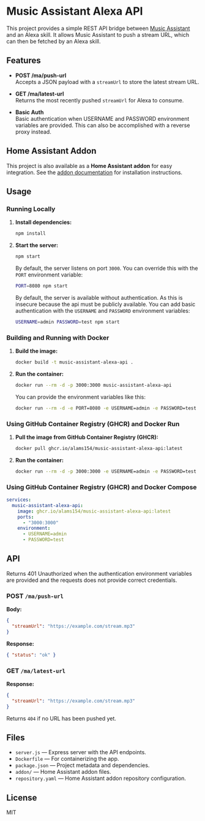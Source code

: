 # Music Assistant Alexa API

This project provides a simple REST API bridge between [Music Assistant](https://github.com/music-assistant) and an Alexa skill. It allows Music Assistant to push a stream URL, which can then be fetched by an Alexa skill.

## Features

- **POST /ma/push-url**  
  Accepts a JSON payload with a `streamUrl` to store the latest stream URL.

- **GET /ma/latest-url**  
  Returns the most recently pushed `streamUrl` for Alexa to consume.

- **Basic Auth**  
  Basic authentication when USERNAME and PASSWORD environment variables are provided. This can also be accomplished with a reverse proxy instead.

## Home Assistant Addon

This project is also available as a **Home Assistant addon** for easy integration. See the [addon documentation](addon/README.md) for installation instructions.

## Usage

### Running Locally

1. **Install dependencies:**

   ```sh
   npm install
   ```

2. **Start the server:**

   ```sh
   npm start
   ```

   By default, the server listens on port `3000`. You can override this with the `PORT` environment variable:

   ```sh
   PORT=8080 npm start
   ```

   By default, the server is available without authentication. As this is insecure because the api must be publicly available. You can add basic authentication with the `USERNAME` and `PASSWORD` environment variables:

   ```sh
   USERNAME=admin PASSWORD=test npm start
   ```

### Building and Running with Docker

1. **Build the image:**

   ```sh
   docker build -t music-assistant-alexa-api .
   ```

2. **Run the container:**

   ```sh
   docker run --rm -d -p 3000:3000 music-assistant-alexa-api
   ```

   You can provide the environment variables like this:

   ```sh
   docker run --rm -d -e PORT=8080 -e USERNAME=admin -e PASSWORD=test -p 8080:8080 music-assistant-alexa-api
   ```

### Using GitHub Container Registry (GHCR) and Docker Run

1. **Pull the image from GitHub Container Registry (GHCR):**

    ```sh
    docker pull ghcr.io/alams154/music-assistant-alexa-api:latest
    ```

2. **Run the container:**

    ```sh
    docker run --rm -d -p 3000:3000 -e USERNAME=admin -e PASSWORD=test ghcr.io/alams154/music-assistant-alexa-api:latest
    ```

### Using GitHub Container Registry (GHCR) and Docker Compose

```yaml
services:
  music-assistant-alexa-api:
    image: ghcr.io/alams154/music-assistant-alexa-api:latest
    ports:
      - "3000:3000"
    environment:
      - USERNAME=admin
      - PASSWORD=test
```

## API

Returns 401 Unauthorized when the authentication environment variables are provided and the requests does not provide  correct credentials.

### POST `/ma/push-url`

**Body:**

```json
{
  "streamUrl": "https://example.com/stream.mp3"
}
```

**Response:**

```json
{ "status": "ok" }
```

### GET `/ma/latest-url`

**Response:**

```json
{
  "streamUrl": "https://example.com/stream.mp3"
}
```

Returns `404` if no URL has been pushed yet.

## Files

- `server.js` — Express server with the API endpoints.
- `Dockerfile` — For containerizing the app.
- `package.json` — Project metadata and dependencies.
- `addon/` — Home Assistant addon files.
- `repository.yaml` — Home Assistant addon repository configuration.

## License

MIT

